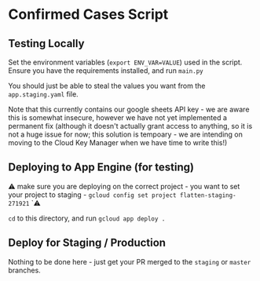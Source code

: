 # Confirmed Cases Script

## Testing Locally

Set the environment variables (`export ENV_VAR=VALUE`) used in the script.
Ensure you have the requirements installed, and run `main.py`

You should just be able to steal the values you want from the `app.staging.yaml` file.

Note that this currently contains our google sheets API key - we are aware this is somewhat insecure,
however we have not yet implemented a permanent fix (although it doesn't actually grant access to anything,
so it is not a huge issue for now; this solution is tempoary - we are intending on moving to the Cloud Key Manager when we have time to
write this!)

## Deploying to App Engine (for testing)

:warning: make sure you are deploying on the correct project - you want to set your project to staging - `gcloud config set project flatten-staging-271921` `:warning:

`cd` to this directory, and run `gcloud app deploy .`

## Deploy for Staging / Production

Nothing to be done here - just get your PR merged to the `staging` or `master` branches.